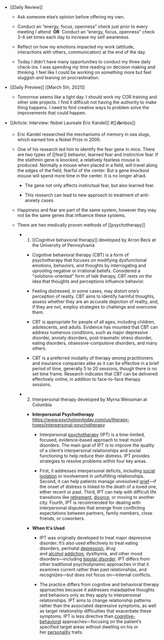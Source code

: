 - [[Daily Review]]
	 - Ask someone else’s opinion before offering my own.

	 - Conduct an “energy, focus, openness” check just prior to every meeting I attend  **OR**  Conduct an “energy, focus, openness” check 3-4 set times each day to increase my self awareness.

	 - Reflect on how my emotions impacted my work (attitude, interactions with others, communication) at the end of the day.

	 - Today I didn't have many opportunities to conduct my three daily check-ins. I was spending my time reading on decision making and thinking. I feel like I could be working on something more but feel sluggish and leaning on procrastination. 

- [[Daily Preview]] [[March 5th, 2021]]
	 - Tomorrow seems like a light day. I should work my COR training and other side projects. I find it difficult not having the authority to make thing happens. I need to find creative ways to problem solve the improvements that could happen. 

- [[Article: Interview: Nobel Laureate Eric Kandel]] #[[📥inbox]]
	 - Eric Kandel researched the mechanisms of memory in sea slugs, which earned him a Nobel Prize in 2000.

	 - One of his research led him to identify the fear gene in mice. There are two types of [[fear]] behavior, learned fear and instinctive fear. If the stathmin gene is knocked, a relatively fearless mouse is produced. Normally a mouse when placed in a field, will travel along the edges of the field, fearful of the center. But a gene knockout mouse will spend more time in the center. It is no longer afraid. 
		 - The gene not only affects instinctual fear, but also learned fear. 

		 - This research can lead to new approach to treatment of anti-anxiety cases. 

	 - Happiness and fear are part of the same system, however they may not be the same genes that influence these systems.

	 - There are two medically proven methods of [[psychotherapy]]
		 - 1. [[Cognitive behavioral therapy]] developed by Arron Beck at the University of Pennsylvania
			 - Cognitive behavioral therapy (CBT) is a form of psychotherapy that focuses on modifying dysfunctional emotions, behaviors, and thoughts by interrogating and uprooting negative or irrational beliefs. Considered a "solutions-oriented" form of talk therapy, CBT rests on the idea that thoughts and perceptions influence behavior.

			 - Feeling distressed, in some cases, may distort one’s perception of reality. CBT aims to identify harmful thoughts, assess whether they are an accurate depiction of reality, and, if they are not, employ strategies to challenge and overcome them.

			 - CBT is appropriate for people of all ages, including children, adolescents, and adults. Evidence has mounted that CBT can address numerous conditions, such as major depressive disorder, anxiety disorders, post-traumatic stress disorder, eating disorders, obsessive-compulsive disorders, and many others.

			 - CBT is a preferred modality of therapy among practitioners and insurance companies alike as it can be effective in a brief period of time, generally 5 to 20 sessions, though there is no set time frame. Research indicates that CBT can be delivered effectively online, in addition to face-to-face therapy sessions.

		 - 2. Interpersonal therapy developed by Myrna Weissman at Columbia
			 - __Interpersonal Psychotherapy__ https://www.psychologytoday.com/us/therapy-types/interpersonal-psychotherapy
				 - Interpersonal [psychotherapy](http://www.psychologytoday.com/us/basics/therapy) (IPT) is a time-limited, focused, evidence-based approach to treat mood disorders. The main goal of IPT is to improve the quality of a client’s interpersonal relationships and social functioning to help reduce their distress. IPT provides strategies to resolve problems within four key areas.

				 - First, it addresses interpersonal deficits, including [social isolation](http://www.psychologytoday.com/us/basics/loneliness) or involvement in unfulfilling relationships. Second, it can help patients manage unresolved [grief](http://www.psychologytoday.com/us/basics/grief)—if the onset of distress is linked to the death of a loved one, either recent or past. Third, IPT can help with difficult life transitions like [retirement](http://www.psychologytoday.com/us/basics/aging), [divorce](http://www.psychologytoday.com/us/basics/divorce), or moving to another city. Fourth, IPT is recommended for dealing with interpersonal disputes that emerge from conflicting expectations between partners, family members, close friends, or coworkers.

			 - __When It's Used__
				 - IPT was originally developed to treat major depressive disorder. It’s also used effectively to treat eating disorders, perinatal [depression](http://www.psychologytoday.com/us/basics/depression), drug and [alcohol](http://www.psychologytoday.com/us/basics/alcohol) [addiction](http://www.psychologytoday.com/us/basics/addiction), dysthymia, and other mood disorders—including [bipolar disorder](http://www.psychologytoday.com/us/basics/bipolar-disorder). IPT differs from other traditional psychodynamic approaches in that it examines current rather than past relationships, and recognizes—but does not focus on—internal conflicts.

				 - The practice differs from cognitive and behavioral therapy approaches because it addresses maladaptive thoughts and behaviors only as they apply to interpersonal relationships. IPT aims to change relationship patterns rather than the associated depressive symptoms, as well as target relationship difficulties that exacerbate these symptoms. IPT is less directive than [cognitive-behavioral](http://www.psychologytoday.com/us/basics/cognitive-behavioral-therapy) approaches—focusing on the patient’s specified target areas without dwelling on his or her [personality](http://www.psychologytoday.com/us/basics/personality) traits.
